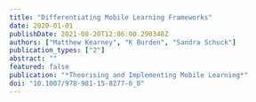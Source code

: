 ```yaml
---
title: "Differentiating Mobile Learning Frameworks"
date: 2020-01-01
publishDate: 2021-08-20T12:06:00.290348Z
authors: ["Matthew Kearney", "K Burden", "Sandra Schuck"]
publication_types: ["2"]
abstract: ""
featured: false
publication: "*Theorising and Implementing Mobile Learning*"
doi: "10.1007/978-981-15-8277-6_8"
---
```


